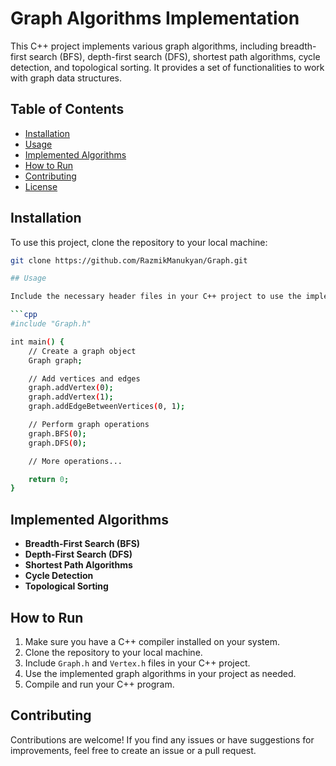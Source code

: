 # Graph Algorithms Implementation

This C++ project implements various graph algorithms, including breadth-first search (BFS), depth-first search (DFS), shortest path algorithms, cycle detection, and topological sorting. It provides a set of functionalities to work with graph data structures.

## Table of Contents

- [Installation](#installation)
- [Usage](#usage)
- [Implemented Algorithms](#implemented-algorithms)
- [How to Run](#how-to-run)
- [Contributing](#contributing)
- [License](#license)

## Installation

To use this project, clone the repository to your local machine:

```bash
git clone https://github.com/RazmikManukyan/Graph.git

## Usage

Include the necessary header files in your C++ project to use the implemented graph algorithms. For example:

```cpp
#include "Graph.h"

int main() {
    // Create a graph object
    Graph graph;

    // Add vertices and edges
    graph.addVertex(0);
    graph.addVertex(1);
    graph.addEdgeBetweenVertices(0, 1);

    // Perform graph operations
    graph.BFS(0);
    graph.DFS(0);

    // More operations...

    return 0;
}
```

## Implemented Algorithms

- **Breadth-First Search (BFS)**
- **Depth-First Search (DFS)**
- **Shortest Path Algorithms**
- **Cycle Detection**
- **Topological Sorting**

## How to Run

1. Make sure you have a C++ compiler installed on your system.
2. Clone the repository to your local machine.
3. Include `Graph.h` and `Vertex.h` files in your C++ project.
4. Use the implemented graph algorithms in your project as needed.
5. Compile and run your C++ program.

## Contributing

Contributions are welcome! If you find any issues or have suggestions for improvements, feel free to create an issue or a pull request.
